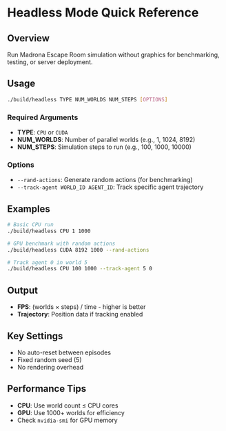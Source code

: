 # Headless Mode Quick Reference

## Overview
Run Madrona Escape Room simulation without graphics for benchmarking, testing, or server deployment.

## Usage
```bash
./build/headless TYPE NUM_WORLDS NUM_STEPS [OPTIONS]
```

### Required Arguments
- **TYPE**: `CPU` or `CUDA`
- **NUM_WORLDS**: Number of parallel worlds (e.g., 1, 1024, 8192)
- **NUM_STEPS**: Simulation steps to run (e.g., 100, 1000, 10000)

### Options
- `--rand-actions`: Generate random actions (for benchmarking)
- `--track-agent WORLD_ID AGENT_ID`: Track specific agent trajectory

## Examples

```bash
# Basic CPU run
./build/headless CPU 1 1000

# GPU benchmark with random actions
./build/headless CUDA 8192 1000 --rand-actions

# Track agent 0 in world 5
./build/headless CPU 100 1000 --track-agent 5 0
```

## Output
- **FPS**: (worlds × steps) / time - higher is better
- **Trajectory**: Position data if tracking enabled

## Key Settings
- No auto-reset between episodes
- Fixed random seed (5)
- No rendering overhead

## Performance Tips
- **CPU**: Use world count ≤ CPU cores
- **GPU**: Use 1000+ worlds for efficiency
- Check `nvidia-smi` for GPU memory